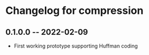 # Changelog for compression

## 0.1.0.0  -- 2022-02-09

* First working prototype supporting Huffman coding
